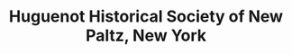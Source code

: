 ---
layout: repo
title: "Huguenot Historical Society of New Paltz, New York"
id: 21160
permalink: repos/21160/
---